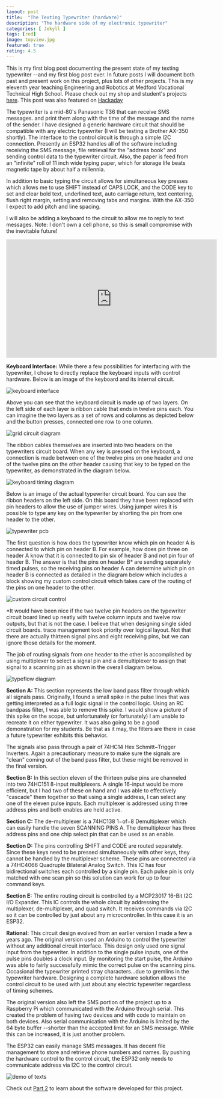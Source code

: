 ```yaml
---
layout: post
title:  "The Texting Typewriter (hardware)"
description: "The hardware side of my electronic typewriter"
categories: [ Jekyll ]
tags: [red]
image: topview.jpg
featured: true
rating: 4.5
---
```

This is my first blog post documenting the present state of my texting typewriter --and my first blog post ever. In future posts I will document both past and present work on this project, plus lots of other projects. This is my eleventh year teaching Engineering and Robotics at Medford Vocational Technical High School. Please check out my shop and student's projects [here](https://mvthsengineering.com/). This post was also featured on [Hackaday](https://hackaday.com/2024/12/18/back-to-the-future-of-texting-sms-on-a-panasonic-typewriter/)

The typewriter is a mid-80's Panasonic T36 that can receive SMS messages.
and print them along with the time of the message and the name of the
sender. I have designed a generic hardware circuit that should be
compatible with any electric typewriter (I will be testing a Brother
AX-350 shortly). The interface to the control circuit is through a
simple I2C connection. Presently an ESP32 handles all of the software
including receiving the SMS message, file retrieval for the "address
book" and sending control data to the typewriter circuit. Also, the
paper is feed from an "infinite" roll of 11 inch wide typing paper,
which for storage life beats magnetic tape by about half a millennia.

In addition to basic typing the circuit allows for simultaneous key
presses which allows me to use SHIFT instead of CAPS LOCK, and the CODE
key to set and clear bold text, underlined text, auto carriage return,
text centering, flush right margin, setting and removing tabs and
margins. With the AX-350 I expect to add pitch and line spacing.

I will also be adding a keyboard to the circuit to allow me to reply to
text messages. Note: I don't own a cell phone, so this is small
compromise with the inevitable future!

<p><iframe width="560" height="315" src="https://www.youtube.com/embed/QkY-vZrAu2g?si=sXVmvHQ-HIdLACYq" title="YouTube video player" frameborder="0" allow="accelerometer; autoplay; clipboard-write; encrypted-media; gyroscope; picture-in-picture; web-share" referrerpolicy="strict-origin-when-cross-origin" allowfullscreen></iframe></p>


**Keyboard Interface:** While there a few possibilities for interfacing
with the typewriter, I chose to directly replace the keyboard inputs
with control hardware. Below is an image of the keyboard and its
internal circuit.

![keyboard interface](keyboard_interface.webp)

Above you can see that the keyboard circuit is made up of two layers. On
the left side of each layer is ribbon cable that ends in twelve pins
each. You can imagine the two layers as a set of rows and columns as
depicted below and the button presses, connected one row to one column.

![grid circuit diagram](grid_circuit_diagram.png)

The ribbon cables themselves are inserted into two headers on the
typewriters circuit board. When any key is pressed on the keyboard, a
connection is made between one of the twelve pins on one header and one
of the twelve pins on the other header causing that key to be typed on
the typewriter, as demonstrated in the diagram below.

![keyboard timing diagram](keyboard_timing_diagram.png)

Below is an image of the actual typewriter circuit board. You can see
the ribbon headers on the left side. On this board they have been
replaced with pin headers to allow the use of jumper wires. Using jumper
wires it is possible to type any key on the typewriter by shorting the
pin from one header to the other.

![typewriter pcb](typewriter_pcb.webp)

The first question is how does the typewriter know which pin on header A
is connected to which pin on header B. For example, how does pin three
on header A know that it is connected to pin six of header B and not pin
four of header B. The answer is that the pins on header B\* are sending
separately timed pulses, so the receiving pins on header A can determine
which pin on header B is connected as detailed in the diagram below
which includes a block showing my custom control circuit which takes
care of the routing of the pins on one header to the other.


![custom circuit control](custom_circut_control.png)

\*It would have been nice if the two twelve pin headers on the
typewriter circuit board lined up neatly with twelve column inputs and
twelve row outputs, but that is not the case. I believe that when
designing single sided circuit boards. trace management took priority
over logical layout. Not that there are actually thirteen signal pins
and eight receiving pins, but we can ignore those details for the
moment.

The job of routing signals from one header to the other is accomplished
by using multiplexer to select a signal pin and a demultiplexer to
assign that signal to a scanning pin as shown in the overall diagram
below.

![typeflow diagram](typeflowdiagram.png)

**Section A:** This section represents the low band pass filter through
which all signals pass. Originally, I found a small spike in the pulse
lines that was getting interpreted as a full logic signal in the control
logic. Using an RC bandpass filter, I was able to remove this spike. I
would show a picture of this spike on the scope, but unfortunately (or
fortunately) I am unable to recreate it on either typewriter. It was
also going to be a good demonstration for my students. Be that as it
may, the filters are there in case a future typewriter exhibits this
behavior.

The signals also pass through a pair of 74HC14 Hex Schmitt−Trigger
Inverters. Again a precautionary measure to make sure the signals are
"clean" coming out of the band pass filter, but these might be removed
in the final version.

**Section B:** In this section eleven of the thirteen pulse pins are
channeled into two 74HC151 8-input multiplexers. A single 16-input would
be more efficient, but I had two of these on hand and I was able to
effectively "cascade" them together so that using a single address, I
can select any one of the eleven pulse inputs. Each multiplexer is
addressed using three address pins and both enables are held active.

**Section C:** The de-multiplexer is a 74HC138 1−of−8 Demultiplexer
which can easily handle the seven SCANNING PINS A. The demultiplexer has
three address pins and one chip select pin that can be used as an
enable.

**Section D:** The pins controlling SHIFT and CODE are routed
separately. Since these keys need to be pressed simultaneously with
other keys, they cannot be handled by the multiplexer scheme. These pins
are connected via a 74HC4066 Quadruple Bilateral Analog Switch. This IC
has four bidirectional switches each controlled by a single pin. Each
pulse pin is only matched with one scan pin so this solution can work
for up to four command keys.

**Section E:** The entire routing circuit is controlled by a MCP23017
16-Bit I2C I/O Expander. This IC controls the whole circuit by
addressing the multiplexer, de-multiplexer, and quad switch. It receives
commands via I2C so it can be controlled by just about any
microcontroller. In this case it is an ESP32.

**Rational:** This circuit design evolved from an earlier version I made
a few a years ago. The original version used an Arduino to control the
typewriter without any additional circuit interface. This design only
used one signal input from the typewriter. In addition to the single
pulse inputs, one of the pulse pins doubles a clock input. By monitoring
the start pulse, the Arduino was able to fairly successfully mimic the
correct pulse on the scanning pins. Occasional the typewriter printed
stray characters...due to gremlins in the typewriter hardware. Designing
a complete hardware solution allows the control circuit to be used with
just about any electric typewriter regardless of timing schemes.

The original version also left the SMS portion of the project up to a
Raspberry Pi which communicated with the Arduino through serial. This
created the problem of having two devices and with code to maintain on
both devices. Also serial communication with the Arduino is limited by
the 64 byte buffer --shorter than the accepted limit for an SMS message.
While this can be increased, it is just another problem.

The ESP32 can easily manage SMS messages. It has decent file management
to store and retrieve phone numbers and names. By pushing the hardware
control to the control circuit, the ESP32 only needs to communicate
address via I2C to the control circuit.


![demo of texts](demo-of-texts.webp)

Check out [Part 2](https://medfordengineering.github.io/mrchristysengineering/jekyll/2024/12/10/software/) to learn about the software developed for this project.
